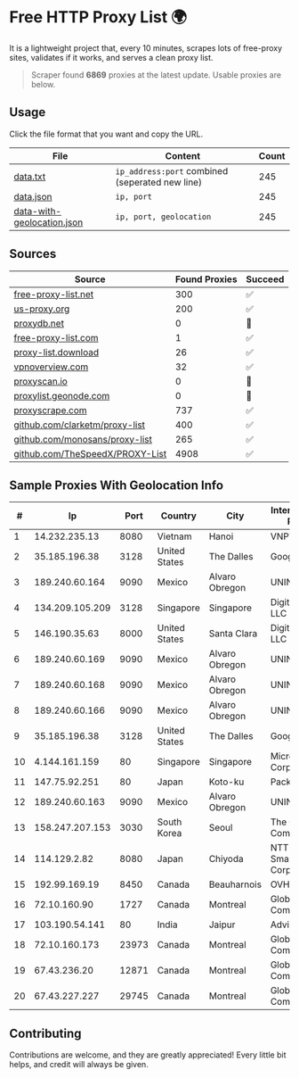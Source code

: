 
# Free HTTP Proxy List 🌍

It is a lightweight project that, every 10 minutes, scrapes lots of free-proxy sites, validates if it works, and serves a clean proxy list.


> Scraper found **6869** proxies at the latest update. Usable proxies are below.

## Usage

Click the file format that you want and copy the URL.


|File|Content|Count|
|----|-------|-----|
|[data.txt](https://raw.githubusercontent.com/themiralay/Proxy-List-World/master/data.txt)|`ip_address:port` combined (seperated new line)|245|
|[data.json](https://raw.githubusercontent.com/themiralay/Proxy-List-World/master/data.json)|`ip, port`|245|
|[data-with-geolocation.json](https://raw.githubusercontent.com/themiralay/Proxy-List-World/master/data-with-geolocation.json)|`ip, port, geolocation`|245|

## Sources

|Source|Found Proxies|Succeed|
|------|-------------|-------|
|[free-proxy-list.net](https://free-proxy-list.net)|300|✅|
|[us-proxy.org](https://www.us-proxy.org)|200|✅|
|[proxydb.net](http://proxydb.net)|0|🚫|
|[free-proxy-list.com](https://free-proxy-list.com/?page=&port=&type%5B%5D=http&type%5B%5D=https&up_time=0&search=Search)|1|✅|
|[proxy-list.download](https://www.proxy-list.download/HTTP)|26|✅|
|[vpnoverview.com](https://vpnoverview.com/privacy/anonymous-browsing/free-proxy-servers)|32|✅|
|[proxyscan.io](https://www.proxyscan.io)|0|🚫|
|[proxylist.geonode.com](https://proxylist.geonode.com/api/proxy-list?limit=300&page=1&sort_by=lastChecked&sort_type=desc&protocols=http,https)|0|🚫|
|[proxyscrape.com](https://api.proxyscrape.com/v2/?request=displayproxies&protocol=http&timeout=10000&country=all&ssl=all&anonymity=all)|737|✅|
|[github.com/clarketm/proxy-list](https://raw.githubusercontent.com/clarketm/proxy-list/master/proxy-list-raw.txt)|400|✅|
|[github.com/monosans/proxy-list](https://raw.githubusercontent.com/monosans/proxy-list/main/proxies/http.txt)|265|✅|
|[github.com/TheSpeedX/PROXY-List](https://raw.githubusercontent.com/TheSpeedX/PROXY-List/master/http.txt)|4908|✅|


## Sample Proxies With Geolocation Info

|#|Ip|Port|Country|City|Internet Service Provider|
|-|--|----|-------|----|-------------------------|
|1|14.232.235.13|8080|Vietnam|Hanoi|VNPT|
|2|35.185.196.38|3128|United States|The Dalles|Google LLC|
|3|189.240.60.164|9090|Mexico|Alvaro Obregon|UNINET|
|4|134.209.105.209|3128|Singapore|Singapore|DigitalOcean, LLC|
|5|146.190.35.63|8000|United States|Santa Clara|DigitalOcean, LLC|
|6|189.240.60.169|9090|Mexico|Alvaro Obregon|UNINET|
|7|189.240.60.168|9090|Mexico|Alvaro Obregon|UNINET|
|8|189.240.60.166|9090|Mexico|Alvaro Obregon|UNINET|
|9|35.185.196.38|3128|United States|The Dalles|Google LLC|
|10|4.144.161.159|80|Singapore|Singapore|Microsoft Corporation|
|11|147.75.92.251|80|Japan|Koto-ku|Packet Host, Inc.|
|12|189.240.60.163|9090|Mexico|Alvaro Obregon|UNINET|
|13|158.247.207.153|3030|South Korea|Seoul|The Constant Company, LLC|
|14|114.129.2.82|8080|Japan|Chiyoda|NTT SmartConnect Corporation|
|15|192.99.169.19|8450|Canada|Beauharnois|OVH SAS|
|16|72.10.160.90|1727|Canada|Montreal|GloboTech Communications|
|17|103.190.54.141|80|India|Jaipur|Advika Web|
|18|72.10.160.173|23973|Canada|Montreal|GloboTech Communications|
|19|67.43.236.20|12871|Canada|Montreal|GloboTech Communications|
|20|67.43.227.227|29745|Canada|Montreal|GloboTech Communications|



## Contributing

Contributions are welcome, and they are greatly appreciated! Every
little bit helps, and credit will always be given.

